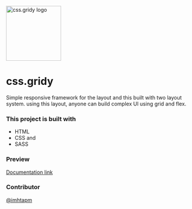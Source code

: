 <img alt="css.gridy logo"
     src="https://raw.githubusercontent.com/imhtapm/css.gridy/master/website/assets/gridy-logo.png"
     width="150">

# css.gridy
Simple responsive framework for the layout and this built with two layout system. using this layout, anyone can build complex UI using grid and flex. 

### This project is built with 
 - HTML
 - CSS and
 - SASS

### Preview 
[Documentation link](https://cssgridy.imhta.now.sh)

### Contributor
[@imhtapm](https://github.com/imhtapm)
